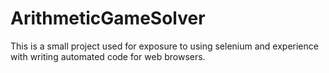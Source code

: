 # ArithmeticGameSolver
This is a small project used for exposure to using selenium and experience with writing automated code for web browsers.
